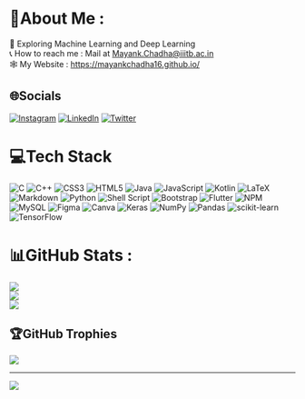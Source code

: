 # 💫About Me :

🤖 Exploring Machine Learning and Deep Learning <br/>
📞 How to reach me : Mail at Mayank.Chadha@iiitb.ac.in <br/>
🕸 My Website : https://mayankchadha16.github.io/ <br/>

## 🌐Socials
[![Instagram](https://img.shields.io/badge/Instagram-%23E4405F.svg?logo=Instagram&logoColor=white)](https://www.instagram.com/mayniak_16/) [![LinkedIn](https://img.shields.io/badge/LinkedIn-%230077B5.svg?logo=linkedin&logoColor=white)](https://www.linkedin.com/in/mayank-chadha-245594205/) [![Twitter](https://img.shields.io/badge/Twitter-%231DA1F2.svg?logo=Twitter&logoColor=white)](https://twitter.com/MayankC94610372) 

# 💻Tech Stack
![C](https://img.shields.io/badge/c-%2300599C.svg?style=flat-square&logo=c&logoColor=white) ![C++](https://img.shields.io/badge/c++-%2300599C.svg?style=flat-square&logo=c%2B%2B&logoColor=white) ![CSS3](https://img.shields.io/badge/css3-%231572B6.svg?style=flat-square&logo=css3&logoColor=white) ![HTML5](https://img.shields.io/badge/html5-%23E34F26.svg?style=flat-square&logo=html5&logoColor=white) ![Java](https://img.shields.io/badge/java-%23ED8B00.svg?style=flat-square&logo=java&logoColor=white) ![JavaScript](https://img.shields.io/badge/javascript-%23323330.svg?style=flat-square&logo=javascript&logoColor=%23F7DF1E) ![Kotlin](https://img.shields.io/badge/kotlin-%230095D5.svg?style=flat-square&logo=kotlin&logoColor=white) ![LaTeX](https://img.shields.io/badge/latex-%23008080.svg?style=flat-square&logo=latex&logoColor=white) ![Markdown](https://img.shields.io/badge/markdown-%23000000.svg?style=flat-square&logo=markdown&logoColor=white) ![Python](https://img.shields.io/badge/python-3670A0?style=flat-square&logo=python&logoColor=ffdd54) ![Shell Script](https://img.shields.io/badge/shell_script-%23121011.svg?style=flat-square&logo=gnu-bash&logoColor=white) ![Bootstrap](https://img.shields.io/badge/bootstrap-%23563D7C.svg?style=flat-square&logo=bootstrap&logoColor=white) ![Flutter](https://img.shields.io/badge/Flutter-%2302569B.svg?style=flat-square&logo=Flutter&logoColor=white) ![NPM](https://img.shields.io/badge/NPM-%23000000.svg?style=flat-square&logo=npm&logoColor=white) ![MySQL](https://img.shields.io/badge/mysql-%2300f.svg?style=flat-square&logo=mysql&logoColor=white) ![Figma](https://img.shields.io/badge/figma-%23F24E1E.svg?style=flat-square&logo=figma&logoColor=white) ![Canva](https://img.shields.io/badge/Canva-%2300C4CC.svg?style=flat-square&logo=Canva&logoColor=white) ![Keras](https://img.shields.io/badge/Keras-%23D00000.svg?style=flat-square&logo=Keras&logoColor=white) ![NumPy](https://img.shields.io/badge/numpy-%23013243.svg?style=flat-square&logo=numpy&logoColor=white) ![Pandas](https://img.shields.io/badge/pandas-%23150458.svg?style=flat-square&logo=pandas&logoColor=white) ![scikit-learn](https://img.shields.io/badge/scikit--learn-%23F7931E.svg?style=flat-square&logo=scikit-learn&logoColor=white) ![TensorFlow](https://img.shields.io/badge/TensorFlow-%23FF6F00.svg?style=flat-square&logo=TensorFlow&logoColor=white)

# 📊GitHub Stats :
![](https://github-readme-stats.vercel.app/api?username=mayankchadha16&theme=dark&hide_border=true&include_all_commits=false&count_private=true)<br/>
![](https://github-readme-streak-stats.herokuapp.com/?user=mayankchadha16&theme=dark&hide_border=true)<br/>
![](https://github-readme-stats.vercel.app/api/top-langs/?username=mayankchadha16&theme=dark&hide_border=true&include_all_commits=false&count_private=true&layout=compact)

## 🏆GitHub Trophies
![](https://github-profile-trophy.vercel.app/?username=mayankchadha16&theme=discord&no-frame=true&no-bg=false&margin-w=4)

---
[![](https://visitcount.itsvg.in/api?id=mayankchadha16&icon=0&color=12)](https://visitcount.itsvg.in)
